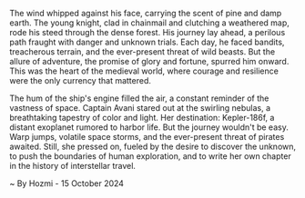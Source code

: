 
The wind whipped against his face, carrying the scent of pine and damp earth. The young knight, clad in chainmail and clutching a weathered map, rode his steed through the dense forest. His journey lay ahead, a perilous path fraught with danger and unknown trials. Each day, he faced bandits, treacherous terrain, and the ever-present threat of wild beasts. But the allure of adventure, the promise of glory and fortune, spurred him onward. This was the heart of the medieval world, where courage and resilience were the only currency that mattered.

The hum of the ship's engine filled the air, a constant reminder of the vastness of space. Captain Avani stared out at the swirling nebulas, a breathtaking tapestry of color and light. Her destination: Kepler-186f, a distant exoplanet rumored to harbor life. But the journey wouldn't be easy. Warp jumps, volatile space storms, and the ever-present threat of pirates awaited. Still, she pressed on, fueled by the desire to discover the unknown, to push the boundaries of human exploration, and to write her own chapter in the history of interstellar travel. 

~ By Hozmi - 15 October 2024
